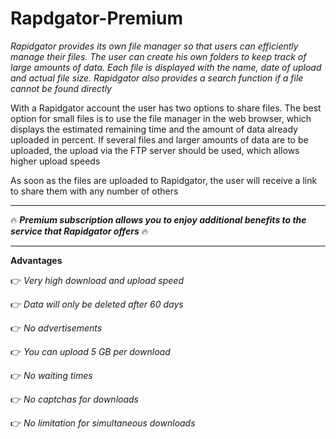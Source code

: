 # Rapdgator-Premium

*Rapidgator provides its own file manager so that users can efficiently manage their files. The user can create his own folders to keep track of large amounts of data. Each file is displayed with the name, date of upload and actual file size. Rapidgator also provides a search function if a file cannot be found directly*

With a Rapidgator account the user has two options to share files. The best option for small files is to use the file manager in the web browser, which displays the estimated remaining time and the amount of data already uploaded in percent. If several files and larger amounts of data are to be uploaded, the upload via the FTP server should be used, which allows higher upload speeds

As soon as the files are uploaded to Rapidgator, the user will receive a link to share them with any number of others

___

🔥 ***Premium subscription allows you to enjoy additional benefits to the service that Rapidgator offers*** 🔥

___

**Advantages**

👉 *Very high download and upload speed*

👉 *Data will only be deleted after 60 days*

👉 *No advertisements*

👉 *You can upload 5 GB per download*

👉 *No waiting times*

👉 *No captchas for downloads*

👉 *No limitation for simultaneous downloads*
